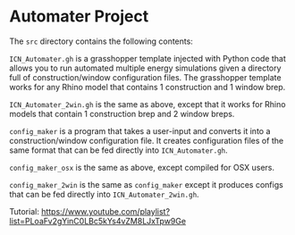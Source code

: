 # Automater Project

The `src` directory contains the following contents:

`ICN_Automater.gh` is a grasshopper template injected with Python code that allows you to run automated multiple energy simulations given a directory full of construction/window configuration files. The grasshopper template works for any Rhino model that contains 1 construction and 1 window brep.

`ICN_Automater_2win.gh` is the same as above, except that it works for Rhino models that contain 1 construction brep and 2 window breps.

`config_maker` is a program that takes a user-input and converts it into a construction/window configuration file. It creates configuration files of the same format that can be fed directly into `ICN_Automater.gh`.

`config_maker_osx` is the same as above, except compiled for OSX users.

`config_maker_2win` is the same as `config_maker` except it produces configs that can be fed directly into `ICN_Automater_2win.gh`.

Tutorial: https://www.youtube.com/playlist?list=PLoaFv2gYinC0LBc5kYs4vZM8LJxTpw9Ge

